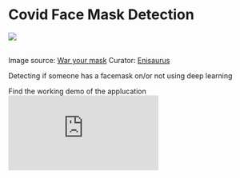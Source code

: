 # Covid Face Mask Detection

<img src="static/face_mask.gif"></img>

<br>
Image source: <a href="https://cdn.dribbble.com/users/488314/screenshots/15013444/media/642fb5b5f784c19f03a6cdfa9b801edb.gif">War your mask</a> 
Curator: <a href="https://dribbble.com/Enisaurus">Enisaurus</a> 


Detecting if someone has a facemask on/or not using deep learning



Find the working demo of the applucation ![here](https://share.streamlit.io/shashwat9kumar/covid_face_mask_detection/visual.py)
